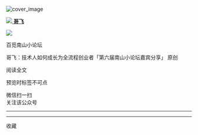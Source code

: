 ![cover_image](https://mmbiz.qpic.cn/mmbiz_jpg/dhzX0W6YMn3gicUdWib5neEpSpLjL5MEcN7tjtEmO1ZlRb9o7LtZ6UGicA0fVGj13EOqnUd6fapQSjsfAj8mnpHmQ/0?wx_fmt=jpeg)

[
![](http://mmbiz.qpic.cn/mmbiz_png/LBrX00GQeicsQIcEZg1UMapobh9KDpNHpFI7CNXVq0Z4zQD6zVia7KGl8iacciaFNPCa3Cic1TKp4h7tYY9doIQ3eRg/0?wx_fmt=png)
**哥飞** ](javascript:;)

![](http://wx.qlogo.cn/mmhead/Q3auHgzwzM7AUMv3jplkAZT46n5K5a2icylR0dgzSKQFuADJC5hD2tg/0)

百觅南山小论坛

哥飞：技术人如何成长为全流程创业者「第六届南山小论坛嘉宾分享」  原创

阅读全文

预览时标签不可点

微信扫一扫  
关注该公众号





****



****



  收藏

